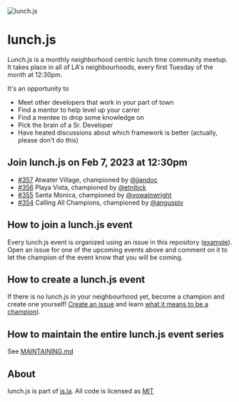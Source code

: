 ![lunch.js](http://i.imgur.com/5kPcPqZ.png)

# lunch.js

Lunch.js is a monthly neighborhood centric lunch time community meetup. It takes place in all of LA's neighbourhoods, every first Tuesday of the month at 12:30pm.

It's an opportunity to

- Meet other developers that work in your part of town
- Find a mentor to help level up your carrer
- Find a mentee to drop some knowledge on
- Pick the brain of a Sr. Developer
- Have heated discussions about which framework is better (actually, please don't do this)

<!--START_SECTION:events-->
## Join lunch.js on Feb 7, 2023 at 12:30pm
  
- [#357](https://github.com/jsla/lunch.js/issues/357) Atwater Village, championed by [@jjandoc](https://github.com/jjandoc)
- [#356](https://github.com/jsla/lunch.js/issues/356) Playa Vista, championed by [@etnlbck](https://github.com/etnlbck)
- [#355](https://github.com/jsla/lunch.js/issues/355) Santa Monica, championed by [@yowainwright](https://github.com/yowainwright)
- [#354](https://github.com/jsla/lunch.js/issues/354) Calling All Champions, championed by [@anguspiv](https://github.com/anguspiv)
<!--END_SECTION:events-->

## How to join a lunch.js event

Every lunch.js event is organized using an issue in this repository ([example](https://github.com/jsla/lunch.js/issues/258)). Open an issue for one of the upcoming events above and comment on it to let the champion of the event know that you will be coming.

## How to create a lunch.js event

If there is no lunch.js in your neighbourhood yet, become a champion and create one yourself! [Create an issue](https://github.com/jsla/lunch.js/issues/new) and learn [what it means to be a champion](https://github.com/jsla/lunch.js/blob/master/CONTRIBUTING.md#readme)).

## How to maintain the entire lunch.js event series

See [MAINTAINING.md](MAINTAINING.md)

## About

lunch.js is part of [js.la](https://js.la). All code is licensed as [MIT](LICENSE)
